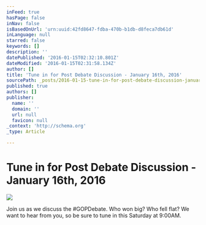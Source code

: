 ```yaml
---
inFeed: true
hasPage: false
inNav: false
isBasedOnUrl: 'urn:uuid:42fd8647-fdba-470b-b1db-d8feca7db61d'
inLanguage: null
starred: false
keywords: []
description: ''
datePublished: '2016-01-15T02:32:10.801Z'
dateModified: '2016-01-15T02:31:58.134Z'
author: []
title: 'Tune in for Post Debate Discussion - January 16th, 2016'
sourcePath: _posts/2016-01-15-tune-in-for-post-debate-discussion-january-16th-2016.md
published: true
authors: []
publisher:
  name: ''
  domain: ''
  url: null
  favicon: null
_context: 'http://schema.org'
_type: Article

---
```

# Tune in for Post Debate Discussion - January 16th, 2016
![](https://the-grid-user-content.s3-us-west-2.amazonaws.com/dc05a982-0569-49b3-be16-532de64b2854.png)

Join us as we discuss the \#GOPDebate. Who won big? Who fell flat? We want to hear from you, so be sure to tune in this Saturday at 9:00AM.